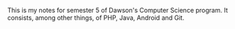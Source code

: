 This is my notes for semester 5 of Dawson's Computer Science program. It consists, among other things, of PHP, Java, Android and Git.